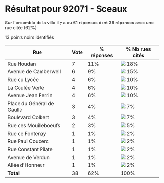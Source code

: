 # Résultat pour 92071 - Sceaux

Sur l'ensemble de la ville il y a eu 61 réponses dont 38 réponses avec une rue citée (62%)

13 points noirs identifiés

| Rue | Vote | % réponses | % Nb rues cités|
|-----|------|------------|----------------|
| Rue Houdan | 7 | 11% | <img src="../../img/bar_18.gif" />&nbsp;18%|
| Avenue de Camberwell | 6 | 9% | <img src="../../img/bar_15.gif" />&nbsp;15%|
| Rue du Lycée | 4 | 6% | <img src="../../img/bar_10.gif" />&nbsp;10%|
| La Coulée Verte | 4 | 6% | <img src="../../img/bar_10.gif" />&nbsp;10%|
| Avenue Jean Perrin | 4 | 6% | <img src="../../img/bar_10.gif" />&nbsp;10%|
| Place du Général de Gaulle | 3 | 4% | <img src="../../img/bar_7.gif" />&nbsp;7%|
| Boulevard Colbert | 3 | 4% | <img src="../../img/bar_7.gif" />&nbsp;7%|
| Rue des Mouilleboeufs | 2 | 3% | <img src="../../img/bar_5.gif" />&nbsp;5%|
| Rue de Fontenay | 1 | 1% | <img src="../../img/bar_2.gif" />&nbsp;2%|
| Rue Paul Couderc | 1 | 1% | <img src="../../img/bar_2.gif" />&nbsp;2%|
| Rue Constant Pilate | 1 | 1% | <img src="../../img/bar_2.gif" />&nbsp;2%|
| Avenue de Verdun | 1 | 1% | <img src="../../img/bar_2.gif" />&nbsp;2%|
| Allée d'Honneur | 1 | 1% | <img src="../../img/bar_2.gif" />&nbsp;2%|
| **Total** | 38 | 62% | 100%|

